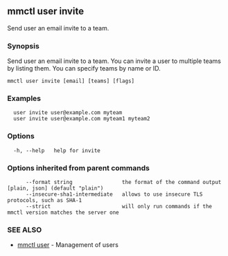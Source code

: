 ## mmctl user invite

Send user an email invite to a team.

### Synopsis

Send user an email invite to a team.
You can invite a user to multiple teams by listing them.
You can specify teams by name or ID.

```
mmctl user invite [email] [teams] [flags]
```

### Examples

```
  user invite user@example.com myteam
  user invite user@example.com myteam1 myteam2
```

### Options

```
  -h, --help   help for invite
```

### Options inherited from parent commands

```
      --format string                the format of the command output [plain, json] (default "plain")
      --insecure-sha1-intermediate   allows to use insecure TLS protocols, such as SHA-1
      --strict                       will only run commands if the mmctl version matches the server one
```

### SEE ALSO

* [mmctl user](mmctl_user.md)	 - Management of users

